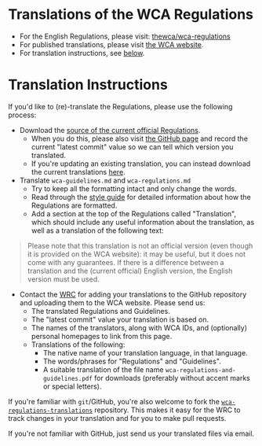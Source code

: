 # Translations of the WCA Regulations

- For the English Regulations, please visit: [thewca/wca-regulations](https://github.com/thewca/wca-regulations)
- For published translations, please visit [the WCA website](https://www.worldcubeassociation.org/regulations/translations/).
- For translation instructions, see [below](#translation-instructions).


# Translation Instructions

If you'd like to (re)-translate the Regulations, please use the following process:

- Download the [source of the current official Regulations](https://github.com/thewca/wca-regulations/archive/official.zip).
    - When you do this, please also visit [the GitHub page](https://github.com/thewca/wca-regulations) and record the current "latest commit" value so we can tell which version you translated.
    - If you're updating an existing translation, you can instead download the current translations [here](https://github.com/thewca/wca-regulations-translations/archive/master.zip/).
- Translate `wca-guidelines.md` and `wca-regulations.md`
   - Try to keep all the formatting intact and only change the words.
    - Read through the [style guide](https://github.com/thewca/wca-regulations/blob/official/style-guide.md) for detailed information about how the Regulations are formatted.
    - Add a section at the top of the Regulations called "Translation", which should include any useful information about the translation, as well as a translation of the following text:

> Please note that this translation is not an official version (even though it is provided on the WCA website): it may be useful, but it does not come with any guarantees. If there is a difference between a translation and the (current official) English version, the English version must be used.

 - Contact the [WRC](https://www.worldcubeassociation.org/contact) for adding your translations to the GitHub repository and uploading them to the WCA website. Please send us:
    - The translated Regulations and Guidelines.
    - The "latest commit" value your translation is based on.
    - The names of the translators, along with WCA IDs, and (optionally) personal homepages to link from this page.
    - Translations of the following:
        - The native name of your translation language, in that language.
        - The words/phrases for "Regulations" and "Guidelines".
        - A suitable translation of the file name `wca-regulations-and-guidelines.pdf` for downloads (preferably without accent marks or special letters).

If you're familiar with `git`/GitHub, you're also welcome to fork the [`wca-regulations-translations`](https://github.com/thewca/wca-regulations-translations) repository. This makes it easy for the WRC to track changes in your translation and for you to make pull requests.

If you're not familiar with GitHub, just send us your translated files via email.
